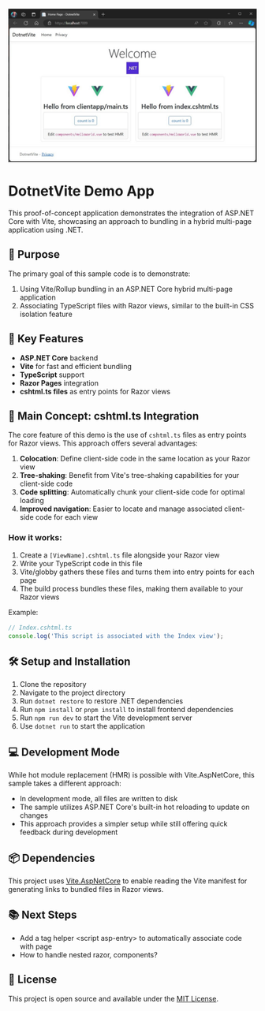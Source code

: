 ![screenshot showing 2 vue apps](./IMG_7538.jpeg "screenshot")

# DotnetVite Demo App

This proof-of-concept application demonstrates the integration of ASP.NET Core with Vite, showcasing an approach to bundling in a hybrid multi-page application using .NET.

## 🎯 Purpose

The primary goal of this sample code is to demonstrate:

1. Using Vite/Rollup bundling in an ASP.NET Core hybrid multi-page application
2. Associating TypeScript files with Razor views, similar to the built-in CSS isolation feature

## 🚀 Key Features

- **ASP.NET Core** backend
- **Vite** for fast and efficient bundling
- **TypeScript** support
- **Razor Pages** integration
- **cshtml.ts files** as entry points for Razor views

## 🌟 Main Concept: cshtml.ts Integration

The core feature of this demo is the use of `cshtml.ts` files as entry points for Razor views. This approach offers several advantages:

1. **Colocation**: Define client-side code in the same location as your Razor view
2. **Tree-shaking**: Benefit from Vite's tree-shaking capabilities for your client-side code
3. **Code splitting**: Automatically chunk your client-side code for optimal loading
4. **Improved navigation**: Easier to locate and manage associated client-side code for each view

### How it works:

1. Create a `[ViewName].cshtml.ts` file alongside your Razor view
2. Write your TypeScript code in this file
3. Vite/globby gathers these files and turns them into entry points for each page
4. The build process bundles these files, making them available to your Razor views

Example:
```typescript
// Index.cshtml.ts
console.log('This script is associated with the Index view');
```

## 🛠️ Setup and Installation

1. Clone the repository
2. Navigate to the project directory
3. Run `dotnet restore` to restore .NET dependencies
4. Run `npm install` or `pnpm install` to install frontend dependencies
5. Run `npm run dev` to start the Vite development server
6. Use `dotnet run` to start the application

## 💻 Development Mode

While hot module replacement (HMR) is possible with Vite.AspNetCore, this sample takes a different approach:

- In development mode, all files are written to disk
- The sample utilizes ASP.NET Core's built-in hot reloading to update on changes
- This approach provides a simpler setup while still offering quick feedback during development

## 📦 Dependencies

This project uses [Vite.AspNetCore](https://github.com/Eptagone/Vite.AspNetCore) to enable reading the Vite manifest for generating links to bundled files in Razor views.

## 📚 Next Steps

- Add a tag helper <script asp-entry\> to automatically associate code with page
- How to handle nested razor, components?

## 📄 License

This project is open source and available under the [MIT License](LICENSE).
